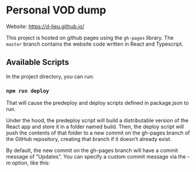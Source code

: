 # Personal VOD dump

Website: https://d-lieu.github.io/

This project is hosted on github pages using the `gh-pages` library.
The `master` branch contains the website code written in React and Typescript.


## Available Scripts

In the project directory, you can run:

### `npm run deploy`

That will cause the predeploy and deploy scripts defined in package.json to run.

Under the hood, the predeploy script will build a distributable version of the React app and store it in a folder named build.
Then, the deploy script will push the contents of that folder to a new commit on the gh-pages branch of the GitHub repository, creating that branch if it doesn't already exist.

By default, the new commit on the gh-pages branch will have a commit message of "Updates". You can specify a custom commit message via the -m option, like this:

